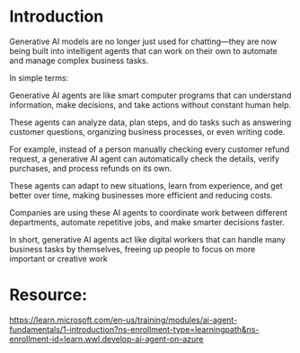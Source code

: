 # Introduction
Generative AI models are no longer just used for chatting—they are now being built into intelligent agents that can work on their own to automate and manage complex business tasks.

In simple terms:

Generative AI agents are like smart computer programs that can understand information, make decisions, and take actions without constant human help.

These agents can analyze data, plan steps, and do tasks such as answering customer questions, organizing business processes, or even writing code.

For example, instead of a person manually checking every customer refund request, a generative AI agent can automatically check the details, verify purchases, and process refunds on its own.

These agents can adapt to new situations, learn from experience, and get better over time, making businesses more efficient and reducing costs.

Companies are using these AI agents to coordinate work between different departments, automate repetitive jobs, and make smarter decisions faster.

In short, generative AI agents act like digital workers that can handle many business tasks by themselves, freeing up people to focus on more important or creative work

# Resource:
https://learn.microsoft.com/en-us/training/modules/ai-agent-fundamentals/1-introduction?ns-enrollment-type=learningpath&ns-enrollment-id=learn.wwl.develop-ai-agent-on-azure

